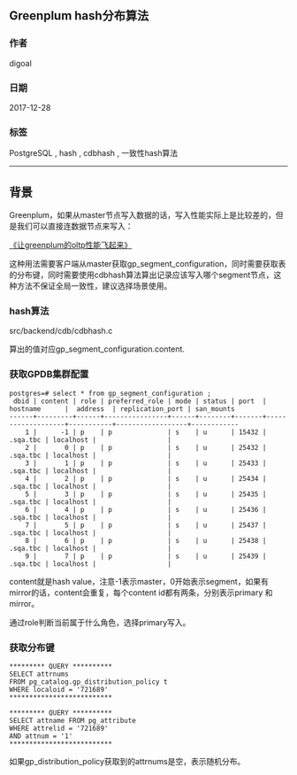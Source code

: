 ## Greenplum hash分布算法
        
### 作者        
digoal         
        
### 日期                                                                                                             
2017-12-28      
                                             
### 标签                                          
PostgreSQL , hash , cdbhash , 一致性hash算法   
       
----       
       
## 背景   
Greenplum，如果从master节点写入数据的话，写入性能实际上是比较差的，但是我们可以直接连数据节点来写入：    
    
[《让greenplum的oltp性能飞起来》](../201511/20151126_01.md)  
  
这种用法需要客户端从master获取gp_segment_configuration，同时需要获取表的分布键，同时需要使用cdbhash算法算出记录应该写入哪个segment节点，这种方法不保证全局一致性，建议选择场景使用。   
  
### hash算法
src/backend/cdb/cdbhash.c   
  
算出的值对应gp_segment_configuration.content.   
  
### 获取GPDB集群配置
```
postgres=# select * from gp_segment_configuration ;
 dbid | content | role | preferred_role | mode | status | port  |     hostname      |  address  | replication_port | san_mounts 
------+---------+------+----------------+------+--------+-------+-------------------+-----------+------------------+------------
    1 |      -1 | p    | p              | s    | u      | 15432 | .sqa.tbc | localhost |                  | 
    2 |       0 | p    | p              | s    | u      | 25432 | .sqa.tbc | localhost |                  | 
    3 |       1 | p    | p              | s    | u      | 25433 | .sqa.tbc | localhost |                  | 
    4 |       2 | p    | p              | s    | u      | 25434 | .sqa.tbc | localhost |                  | 
    5 |       3 | p    | p              | s    | u      | 25435 | .sqa.tbc | localhost |                  | 
    6 |       4 | p    | p              | s    | u      | 25436 | .sqa.tbc | localhost |                  | 
    7 |       5 | p    | p              | s    | u      | 25437 | .sqa.tbc | localhost |                  | 
    8 |       6 | p    | p              | s    | u      | 25438 | .sqa.tbc | localhost |                  | 
    9 |       7 | p    | p              | s    | u      | 25439 | .sqa.tbc | localhost |                  | 
```
  
content就是hash value，注意-1表示master，0开始表示segment，如果有mirror的话，content会重复，每个content id都有两条，分别表示primary 和 mirror。    
  
通过role判断当前属于什么角色，选择primary写入。   
  
  
### 获取分布键
  
```
********* QUERY **********
SELECT attrnums
FROM pg_catalog.gp_distribution_policy t
WHERE localoid = '721689' 
**************************

********* QUERY **********
SELECT attname FROM pg_attribute 
WHERE attrelid = '721689' 
AND attnum = '1' 
**************************
```
  
如果gp_distribution_policy获取到的attrnums是空，表示随机分布。   
   

